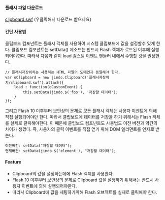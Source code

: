 #### 플래시 파일 다운로드

[clipboard.swf](../../../../demo/jindo.Clipboard/clipboard.swf) (우클릭해서 다운로드 받으세요)

#### 간단 사용법

클립보드 컴포넌트는 플래시 객체를 사용하여 시스템 클립보드에 값을 설정할수 있게 한다.
클립보드 컴포넌트는 setData() 메소드는 반드시 Flash 객체가 로드된 이후에 실행되어야한다. 따라서 다음과 같이 load 컴스텀 이벤트 핸들러 내에서 수행할 것을 권장한다.

	// 플래시저장위치는 사용하는 HTML 파일의 도메인과 동일해야 한다.
	var oClipboard = new jindo.Clipboard('플래시저장위치/clipboard.swf').attach({
	    load : function(oCustomEvent) {
	        this.setData(jindo.$('foo'), '저장할 데이터');
	    }
	});

그리고 Flash 10 이후부터 보안상의 문제로 모든 플래시 객체는 사용자 이벤트에 의해 직접 실행되어야만 한다. 따라서 클립보드에 데이터를 저장을 하기 위해서는 Flash 객체를 실제로 클릭해야한다. 이 때문에 클립보드 컴포넌트도 사용법도 이전 버전과 약간의 차이가 생겼다. 즉, 사용자의 클릭 이벤트를 직접 얻기 위해 DOM 엘리먼트를 인자로 받는다.

	이전버전: setData("저장할 데이터");
	현재버전: setData(jindo.$('element'), "저장할 데이터"); 

#### Feature

* Clipboard의 값을 설정하는데에 Flash 객체를 사용한다.
* Flash 10 이후부터 보안상의 문제로 Clipboard 값을 설정하기 위해서는 반드시 사용자 이벤트에 의해 실행되어야한다.
* 따라서 Clipboard에 값을 세팅하기위해 Flash 오브젝트를 실제로 클릭해야 한다.
